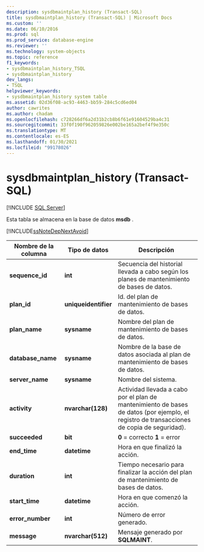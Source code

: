 ```yaml
---
description: sysdbmaintplan_history (Transact-SQL)
title: sysdbmaintplan_history (Transact-SQL) | Microsoft Docs
ms.custom: ''
ms.date: 06/10/2016
ms.prod: sql
ms.prod_service: database-engine
ms.reviewer: ''
ms.technology: system-objects
ms.topic: reference
f1_keywords:
- sysdbmaintplan_history_TSQL
- sysdbmaintplan_history
dev_langs:
- TSQL
helpviewer_keywords:
- sysdbmaintplan_history system table
ms.assetid: 02d36f08-ac93-4463-bb59-284c5cd6ed04
author: cawrites
ms.author: chadam
ms.openlocfilehash: c728266df6a2d31b2cb8b6f61e91604529ba4c31
ms.sourcegitcommit: 33f0f190f962059826e002be165a2bef4f9e350c
ms.translationtype: MT
ms.contentlocale: es-ES
ms.lasthandoff: 01/30/2021
ms.locfileid: "99178026"
---
```

# <a name="sysdbmaintplan_history-transact-sql"></a>sysdbmaintplan_history (Transact-SQL)
[!INCLUDE [SQL Server](../../includes/applies-to-version/sqlserver.md)]

  Esta tabla se almacena en la base de datos **msdb** .  
  
 [!INCLUDE[ssNoteDepNextAvoid](../../includes/ssnotedepnextavoid-md.md)]  
  
  
|Nombre de la columna|Tipo de datos|Descripción|  
|-----------------|---------------|-----------------|  
|**sequence_id**|**int**|Secuencia del historial llevada a cabo según los planes de mantenimiento de bases de datos.|  
|**plan_id**|**uniqueidentifier**|Id. del plan de mantenimiento de bases de datos.|  
|**plan_name**|**sysname**|Nombre del plan de mantenimiento de bases de datos.|  
|**database_name**|**sysname**|Nombre de la base de datos asociada al plan de mantenimiento de bases de datos.|  
|**server_name**|**sysname**|Nombre del sistema.|  
|**activity**|**nvarchar(128)**|Actividad llevada a cabo por el plan de mantenimiento de bases de datos (por ejemplo, el registro de transacciones de copia de seguridad).|  
|**succeeded**|**bit**|**0** = correcto **1** = error|  
|**end_time**|**datetime**|Hora en que finalizó la acción.|  
|**duration**|**int**|Tiempo necesario para finalizar la acción del plan de mantenimiento de bases de datos.|  
|**start_time**|**datetime**|Hora en que comenzó la acción.|  
|**error_number**|**int**|Número de error generado.|  
|**message**|**nvarchar(512)**|Mensaje generado por **SQLMAINT**.|  
  
  
